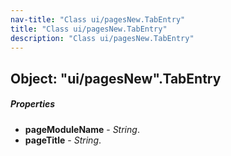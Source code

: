 ```yaml
---
nav-title: "Class ui/pagesNew.TabEntry"
title: "Class ui/pagesNew.TabEntry"
description: "Class ui/pagesNew.TabEntry"
---
```

## Object: "ui/pagesNew".TabEntry

##### Properties
 - **pageModuleName** - _String_.
 - **pageTitle** - _String_.